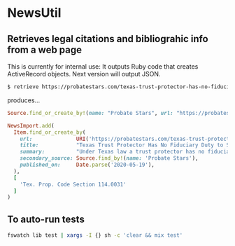 # NewsUtil


## Retrieves legal citations and bibliograhic info from a web page

This is currently for internal use: It outputs Ruby code that creates
ActiveRecord objects. Next version will output JSON.


```bash
$ retrieve https://probatestars.com/texas-trust-protector-has-no-fiduciary-duty-to-settlor/
```

produces...

```ruby
Source.find_or_create_by!(name: "Probate Stars", url: "https://probatestars.com")

NewsImport.add(
  Item.find_or_create_by(
    url:              URI('https://probatestars.com/texas-trust-protector-has-no-fiduciary-duty-to-settlor/').to_s,
    title:            "Texas Trust Protector Has No Fiduciary Duty to Settlor",
    summary:          "Under Texas law a trust protector has no fiduciary duty to the settlor of the trust, but may have one to the trustee or beneficiaires.",
    secondary_source: Source.find_by!(name: 'Probate Stars'),
    published_on:     Date.parse('2020-05-19'),
  ),
  [
    'Tex. Prop. Code Section 114.0031'
  ]
)
```


## To auto-run tests

```bash
fswatch lib test | xargs -I {} sh -c 'clear && mix test'
```
